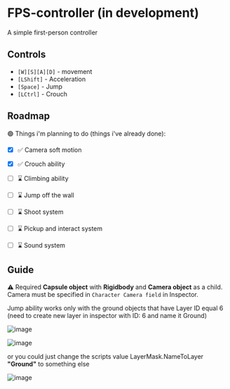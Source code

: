 # FPS-controller (in development)

A simple first-person controller

## Controls
-  `[W][S][A][D]` - movement
-  `[LShift]` - Acceleration
-  `[Space]` - Jump
-  `[LCtrl]` - Crouch

## Roadmap
:green_circle: Things i'm planning to do (things i've already done):
- [x] :white_check_mark: Camera soft motion
- [x] :white_check_mark: Crouch ability
- [ ] :hourglass: Climbing ability
- [ ] :hourglass: Jump off the wall
- [ ] :hourglass: Shoot system
- [ ] :hourglass: Pickup and interact system
- [ ] :hourglass: Sound system


## Guide
:warning: Required **Capsule object** with **Rigidbody** and **Camera object** as a child. Camera must be specified in `Character Camera field` in Inspector.

Jump ability works only with the ground objects that have Layer ID equal 6
(need to create new layer in inspector with ID: 6 and name it Ground)

![image](https://github.com/ViaKotov/1PP-controller/assets/89484940/0386f3cd-db99-452a-91dd-4249176831f4)

![image](https://github.com/ViaKotov/1PP-controller/assets/89484940/8fa4f767-835e-459f-952d-c0d208af7469)

or you could just change the scripts value LayerMask.NameToLayer  **"Ground"** to something else

![image](https://github.com/ViaKotov/1PP-controller/assets/89484940/497b4aaa-f041-40ef-b509-478d6c14c68b)



